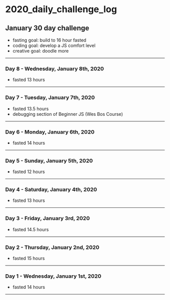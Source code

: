 # 2020_daily_challenge_log

## January 30 day challenge 

- fasting goal: build to 16 hour fasted
- coding goal: develop a JS comfort level
- creative goal: doodle more

---

### Day 8 - Wednesday, January 8th, 2020

- fasted 13 hours

---

### Day 7 - Tuesday, January 7th, 2020

- fasted 13.5 hours
- debugging section of Beginner JS (Wes Bos Course)

---

### Day 6 - Monday, January 6th, 2020

- fasted 14 hours

---

### Day 5 - Sunday, January 5th, 2020

- fasted 12 hours

---

### Day 4 - Saturday, January 4th, 2020

- fasted 13 hours

---

### Day 3 - Friday, January 3rd, 2020

- fasted 14.5 hours

---

### Day 2 - Thursday, January 2nd, 2020

- fasted 15 hours

---

### Day 1 - Wednesday, January 1st, 2020

- fasted 14 hours

---

